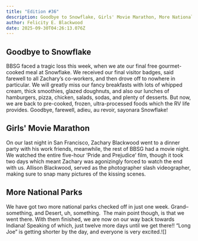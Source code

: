 ```yaml
---
title: "Edition #36"
description: Goodbye to Snowflake, Girls' Movie Marathon, More National Parks
author: Felicity E. Blackwood
date: 2025-09-30T04:26:13.076Z
---
```

## Goodbye to Snowflake

BBSG faced a tragic loss this week, when we ate our final free gourmet-cooked meal at Snowflake. We received our final visitor badges, said farewell to all Zachary’s co-workers, and then drove off to nowhere in particular. We will greatly miss our fancy breakfasts with lots of whipped cream, thick smoothies, glazed doughnuts, and also our lunches of hamburgers, pizza, chicken, salads, sodas, and plenty of desserts. But now, we are back to pre-cooked, frozen, ultra-processed foods which the RV life provides. Goodbye, farewell, adieu, au revoir, sayonara Snowflake!

## Girls' Movie Marathon

On our last night in San Francisco, Zachary Blackwood went to a dinner party with his work friends, meanwhile, the rest of BBSG had a movie night. We watched the entire five-hour ‘Pride and Prejudice’ film, though it took two days which meant Zachary was agonizingly forced to watch the end with us. Allison Blackwood, served as the photographer slash videographer, making sure to snap many pictures of the kissing scenes.

## More National Parks

We have got two more national parks checked off in just one week. Grand–something, and Desert, uh, something.  The main point though, is that we went there. With them finished, we are now on our way back towards Indiana! Speaking of which, just twelve more days until we get there!! “Long Joe” is getting shorter by the day, and everyone is very excited.!\[]